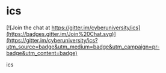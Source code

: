 ics
===

[![Join the chat at https://gitter.im/cyberuniversity/ics](https://badges.gitter.im/Join%20Chat.svg)](https://gitter.im/cyberuniversity/ics?utm_source=badge&utm_medium=badge&utm_campaign=pr-badge&utm_content=badge)

ics
